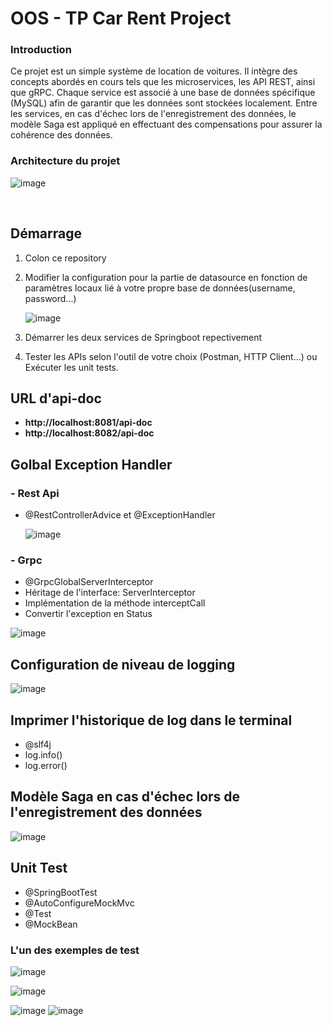 # OOS - TP Car Rent Project

<h3><b>Introduction</b></h3>

Ce projet est un simple système de location de voitures. Il intègre des concepts abordés en cours tels que les microservices, les API REST, ainsi que gRPC.
Chaque service est associé à une base de données spécifique (MySQL) afin de garantir que les données sont stockées localement. Entre les services, en cas 
d'échec lors de l'enregistrement des données, le modèle Saga est appliqué en effectuant des compensations pour assurer la cohérence des données.


<h3><b>Architecture du projet</b></h3>

![image](https://github.com/user-attachments/assets/b753daab-cf23-40ad-a38b-9422959eb1b6)

<br>

## **Démarrage**

1. Colon ce repository
2. Modifier la configuration pour la partie de datasource en fonction de paramètres locaux lié à votre propre base de données(username, password...)
   
   ![image](https://github.com/user-attachments/assets/003af4a1-d0bc-4f89-b3c7-4f6bd4c9c0b4)
   
3. Démarrer les deux services de Springboot repectivement
4. Tester les APIs selon l'outil de votre choix (Postman, HTTP Client...) ou Exécuter les unit tests.


## **URL d'api-doc**

- **http://localhost:8081/api-doc**
- **http://localhost:8082/api-doc**

## Golbal Exception Handler

### - Rest Api
  - @RestControllerAdvice et @ExceptionHandler
 
    ![image](https://github.com/user-attachments/assets/38f4ee12-9c7e-47d3-8402-e5d22d431692)


### - Grpc
  - @GrpcGlobalServerInterceptor
  - Héritage de l'interface: ServerInterceptor
  - Implémentation de la méthode interceptCall
  - Convertir l'exception en Status
 
  ![image](https://github.com/user-attachments/assets/68d25355-22f1-4f52-a136-c949326facbf)


## **Configuration de niveau de logging**

![image](https://github.com/user-attachments/assets/b3fb8f73-2b47-4d8b-b26a-16c41c8082b8)


## **Imprimer l'historique de log dans le terminal**

  - @slf4j
  - log.info()
  - log.error()

## **Modèle Saga en cas d'échec lors de l'enregistrement des données**

![image](https://github.com/user-attachments/assets/6ac9817e-7977-4d3c-87aa-2bfacd4b8283)

## **Unit Test**

- @SpringBootTest
- @AutoConfigureMockMvc
- @Test
- @MockBean

### **L'un des exemples de test**
![image](https://github.com/user-attachments/assets/8e46fad4-6077-4584-aba9-0bb07326ccb2)

![image](https://github.com/user-attachments/assets/69ad9907-5dec-43ab-becd-2b6845bd0d88)

![image](https://github.com/user-attachments/assets/579044fc-3fab-434d-8014-8b31c6bd94b5)
![image](https://github.com/user-attachments/assets/c6442012-07cf-41d9-bbc4-b90a754db916)




    

 


